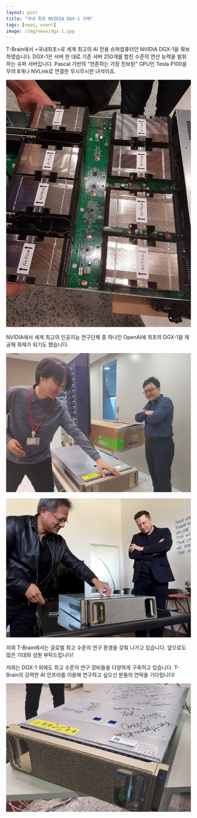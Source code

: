 ```yaml
---
layout: post
title: "국내 최초 NVIDIA DGX-1 구매"
tags: [news, event]
image: /img/news/dgx-1.jpg
---
```


T-Brain에서 <국내최초>로 세계 최고의 AI 전용 슈퍼컴퓨터인 NVIDIA DGX-1을 확보하였습니다. DGX-1은 서버 한 대로 기존 서버 250개를 합친 수준의 연산 능력을 발휘하는 슈퍼 서버입니다. Pascal 기반의 "현존하는 가장 진보된" GPU인 Tesla P100을 무려 8개나 NVLink로 연결한 무시무시한 녀석이죠. 

![img1](/img/news/dgx-1_1.jpg)

NVIDIA에서 세계 최고의 인공지능 연구단체 중 하나인 OpenAI에 최초의 DGX-1을 제공해 화제가 되기도 했습니다.

![img1](/img/news/dgx-1_2.jpg)

![img1](/img/news/dgx-1_3.jpg)

저희 T-Brain에서는 글로벌 최고 수준의 연구 환경을 갖춰 나가고 있습니다. 앞으로도 많은 기대와 성원 부탁드립니다!

저희는 DGX-1 외에도 최고 수준의 연구 장비들을 다양하게 구축하고 있습니다. T-Brain의 강력한 AI 인프라를 이용해 연구하고 싶으신 분들의 연락을 기다립니다!

![img1](/img/news/dgx-1.jpg)


